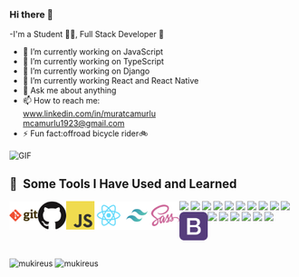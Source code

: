 ### Hi there 👋

-I'm a Student 👨‍🎓, Full Stack Developer 🚀
- 🔭 I’m currently working on JavaScript
- 🔭 I’m currently working on TypeScript
- 🔭 I’m currently working on Django
- 🌱 I’m currently working React and React Native
- 💬 Ask me about anything
- 📫 How to reach me: </br>
www.linkedin.com/in/muratcamurlu</br>
mcamurlu1923@gmail.com
- ⚡ Fun fact:offroad bicycle rider🚲<br/>
 <img align="center" alt="GIF" src="https://github.com/abhisheknaiidu/abhisheknaiidu/blob/master/code.gif?raw=true" width="500" height="320" />

<h2> 🚀 &nbsp;Some Tools I Have Used and Learned</h2>
<p align="left">
 <img width="50px" src="https://cdn.jsdelivr.net/gh/devicons/devicon/icons/yarn/yarn-original.svg" />
 <img width="50px" src="https://cdn.jsdelivr.net/gh/devicons/devicon/icons/typescript/typescript-original.svg" />
 <img  width="50px" src="https://cdn.jsdelivr.net/gh/devicons/devicon/icons/npm/npm-original-wordmark.svg" />
 <img width="50px"  src="https://cdn.jsdelivr.net/gh/devicons/devicon/icons/css3/css3-original.svg" />
<img width="50px" src="https://cdn.jsdelivr.net/gh/devicons/devicon/icons/html5/html5-original-wordmark.svg" />
<img  width="50px" src="https://cdn.jsdelivr.net/gh/devicons/devicon/icons/vscode/vscode-original.svg" />
<img align="left" alt="Git" width="50px" src="https://raw.githubusercontent.com/github/explore/80688e429a7d4ef2fca1e82350fe8e3517d3494d/topics/git/git.png" />
 <img  width="50px"  src="https://cdn.jsdelivr.net/gh/devicons/devicon/icons/materialui/materialui-original.svg" />
<img align="left" alt="GitHub" width="50px" src="https://raw.githubusercontent.com/github/explore/78df643247d429f6cc873026c0622819ad797942/topics/github/github.png" />
<img  width="50px" src="https://cdn.jsdelivr.net/gh/devicons/devicon/icons/redux/redux-original.svg" />
<img align="left" alt="Javascript" width="50px" src="https://raw.githubusercontent.com/github/explore/cebd63002168a05a6a642f309227eefeccd92950/topics/javascript/javascript.png" />
<img align="left" alt="React" width="50px" src="https://raw.githubusercontent.com/github/explore/cebd63002168a05a6a642f309227eefeccd92950/topics/react/react.png" />
<img align="left" alt="tailwind" width="50px" src="https://raw.githubusercontent.com/github/explore/cebd63002168a05a6a642f309227eefeccd92950/topics/tailwind/tailwind.png" />
<img align="left" alt="Sass" width="50px" src="https://raw.githubusercontent.com/github/explore/cebd63002168a05a6a642f309227eefeccd92950/topics/sass/sass.png" />
<img align="left" alt="Bootstrap" width="50px" src="https://raw.githubusercontent.com/github/explore/cebd63002168a05a6a642f309227eefeccd92950/topics/bootstrap/bootstrap.png" />
 <img width="50px" src="https://cdn.jsdelivr.net/gh/devicons/devicon/icons/firebase/firebase-plain.svg" />
 <img width="50px" src="https://cdn.jsdelivr.net/gh/devicons/devicon/icons/python/python-original-wordmark.svg" />
 <img width="50px" src="https://cdn.jsdelivr.net/gh/devicons/devicon/icons/django/django-plain.svg" />
 <img width="50px" src="https://cdn.jsdelivr.net/gh/devicons/devicon/icons/postgresql/postgresql-original-wordmark.svg" />
 <img width="50px" src="https://cdn.jsdelivr.net/gh/devicons/devicon/icons/bash/bash-plain.svg" />
 <img width="50px" src="https://cdn.jsdelivr.net/gh/devicons/devicon/icons/docker/docker-original-wordmark.svg" />
 <img width="50px" src="https://cdn.jsdelivr.net/gh/devicons/devicon/icons/nodejs/nodejs-original-wordmark.svg" />
 <img width="50px" src="https://cdn.jsdelivr.net/gh/devicons/devicon/icons/slack/slack-original.svg" />
</p>

<br/><br/>

 
<img width="700rem" height="180em" align="center" src="https://github-readme-stats.vercel.app/api?username=MuratCamurlu&show_icons=true&locale=en&layout=compact&langs_count=8&theme=algolia" alt="mukireus"/>

 <img width="700rem" height="180em" align="center" src="https://github-readme-stats.vercel.app/api/top-langs?username=MuratCamurlu&show_icons=true&locale=en&layout=compact&langs_count=8&theme=algolia" alt="mukireus"/>

